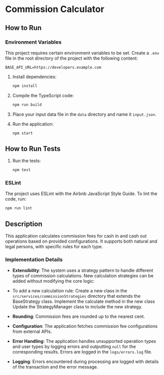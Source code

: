 # Commission Calculator

## How to Run

### Environment Variables

This project requires certain environment variables to be set. Create a `.env` file in the root directory of the project with the following content:

```env
BASE_API_URL=https://developers.example.com
```

1. Install dependencies:
   ```bash
   npm install
   ```

2. Compile the TypeScript code:
   ```bash
   npm run build
   ```

3. Place your input data file in the `data` directory and name it `input.json`.

4. Run the application:
   ```bash
   npm start
   ```

## How to Run Tests

1. Run the tests:
   ```bash
   npm test
   ```

### ESLint

The project uses ESLint with the Airbnb JavaScript Style Guide. To lint the code, run:

```bash
npm run lint
```

## Description

This application calculates commission fees for cash in and cash out operations based on provided configurations. It supports both natural and legal persons, with specific rules for each type.

### Implementation Details

- **Extensibility**: The system uses a strategy pattern to handle different types of commission calculations. New calculation strategies can be added without modifying the core logic:
- To add a new calculation rule:
Create a new class in the `src/services/commissionStrategies` directory that extends the BaseStrategy class. Implement the calculate method in the new class Update the StrategyManager class to include the new strategy.

- **Rounding**: Commission fees are rounded up to the nearest cent.
- **Configuration**: The application fetches commission fee configurations from external APIs.
- **Error Handling**: The application handles unsupported operation types and user types by logging errors and outputting `null` for the corresponding results. Errors are logged in the `logs/errors.log` file.
- **Logging**: Errors encountered during processing are logged with details of the transaction and the error message.
